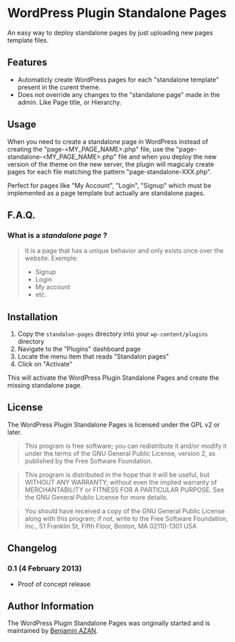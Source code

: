 # WordPress Plugin Standalone Pages

An easy way to deploy standalone pages by just uploading new pages template files.

## Features

* Automaticly create WordPress pages for each "standalone template" present in the curent theme.
* Does not override any changes to the "standalone page" made in the admin. Like Page title, or Hierarchy.

## Usage

When you need to create a standalone page in WordPress instead of creating the "page-<MY_PAGE_NAME>.php" file, use the "page-standalone-<MY_PAGE_NAME>.php" file and when you deploy the new version of the theme on the new server, the plugin will magicaly create pages for each file matching the pattern "page-standalone-XXX.php".

Perfect for pages like "My Account", "Login", "Signup" which must be implemented as a page template but actually are standalone pages.

## F.A.Q.

### What is a *standalone page* ?
> It is a page that has a unique behavior and only exists once over the website.
> Exemple: 
> * Signup
> * Login
> * My account
> * etc.


## Installation


1. Copy the `standalon-pages` directory into your `wp-content/plugins` directory
2. Navigate to the "Plugins" dashboard page
3. Locate the menu item that reads "Standalon pages"
4. Click on "Activate"

This will activate the WordPress Plugin Standalone Pages and create the missing standalone page.

## License

The WordPress Plugin Standalone Pages is licensed under the GPL v2 or later.

> This program is free software; you can redistribute it and/or modify
it under the terms of the GNU General Public License, version 2, as 
published by the Free Software Foundation.

> This program is distributed in the hope that it will be useful,
but WITHOUT ANY WARRANTY; without even the implied warranty of
MERCHANTABILITY or FITNESS FOR A PARTICULAR PURPOSE.  See the
GNU General Public License for more details.

> You should have received a copy of the GNU General Public License
along with this program; if not, write to the Free Software
Foundation, Inc., 51 Franklin St, Fifth Floor, Boston, MA  02110-1301  USA

## Changelog

### 0.1 (4 February 2013)

* Proof of concept release

## Author Information

The WordPress Plugin Standalone Pages was originally started and is maintained by [Benjamin AZAN](http://benjaminazan.com). 
